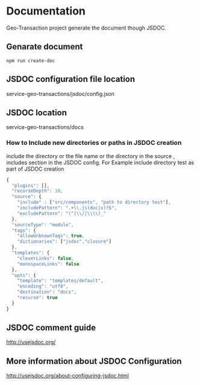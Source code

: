 # Documentation

Geo-Transaction project generate the document though JSDOC.

## Genarate document
```shell
npm run create-doc
```

## JSDOC configuration file location
service-geo-transactions/jsdoc/config.json

## JSDOC location
service-geo-transactions/docs

### How to Include new directories or paths in JSDOC creation
include the directory or the file name or the directory in the source , includes section in the JSDOC config.
For Example  include directory test as part of JSDOC creation

```javascript
{
  "plugins": [],
  "recurseDepth": 10,
  "source": {
    "include" : ["src/components", "path to directory test"],
    "includePattern": ".+\\.js(doc|x)?$",
    "excludePattern": "(^|\\/|\\\\)_"
  },
  "sourceType": "module",
  "tags": {
    "allowUnknownTags": true,
    "dictionaries": ["jsdoc","closure"]
  },
  "templates": {
    "cleverLinks": false,
    "monospaceLinks": false
  },
  "opts": {
    "template": "templates/default",
    "encoding": "utf8",
    "destination": "docs",
    "recurse": true
  }
}

```


 ## JSDOC comment guide
 http://usejsdoc.org/

 ## More information about JSDOC Configuration
 http://usejsdoc.org/about-configuring-jsdoc.html
